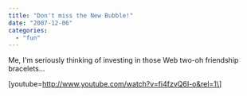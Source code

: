 ```yaml
---
title: "Don't miss the New Bubble!"
date: "2007-12-06"
categories: 
  - "fun"
---
```


Me, I'm seriously thinking of investing in those Web two-oh friendship bracelets...

\[youtube=http://www.youtube.com/watch?v=fi4fzvQ6I-o&rel=1\]
